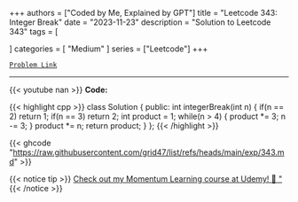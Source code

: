 
+++
authors = ["Coded by Me, Explained by GPT"]
title = "Leetcode 343: Integer Break"
date = "2023-11-23"
description = "Solution to Leetcode 343"
tags = [
    
]
categories = [
    "Medium"
]
series = ["Leetcode"]
+++



[`Problem Link`](https://leetcode.com/problems/integer-break/description/)

---
{{< youtube nan >}}
**Code:**

{{< highlight cpp >}}
class Solution {
public:
    int integerBreak(int n) {
        if(n == 2) return 1;
        if(n == 3) return 2;
        int product = 1;
        while(n > 4) {
            product *= 3;
            n -= 3;
        }
        product *= n;
        return product;
    }
};
{{< /highlight >}}

{{< ghcode "https://raw.githubusercontent.com/grid47/list/refs/heads/main/exp/343.md" >}}

{{< notice tip >}}
[Check out my Momentum Learning course at Udemy! 🚀 "](https://www.udemy.com/course/blind-75-the-data-structures-and-algorithms-essentials/)
{{< /notice >}}

